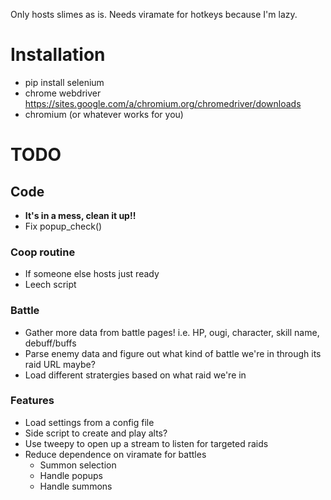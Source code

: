 Only hosts slimes as is. Needs viramate for hotkeys because I'm lazy.
# Installation
* pip install selenium
* chrome webdriver https://sites.google.com/a/chromium.org/chromedriver/downloads
* chromium (or whatever works for you)

# TODO

## Code
* **It's in a mess, clean it up!!**
* Fix popup_check()

### Coop routine
* If someone else hosts just ready
* Leech script

### Battle
* Gather more data from battle pages! i.e. HP, ougi, character, skill name, debuff/buffs
* Parse enemy data and figure out what kind of battle we're in through its raid URL maybe?
* Load different stratergies based on what raid we're in

### Features
* Load settings from a config file
* Side script to create and play alts?
* Use tweepy to open up a stream to listen for targeted raids
* Reduce dependence on viramate for battles
  * Summon selection
  * Handle popups
  * Handle summons
